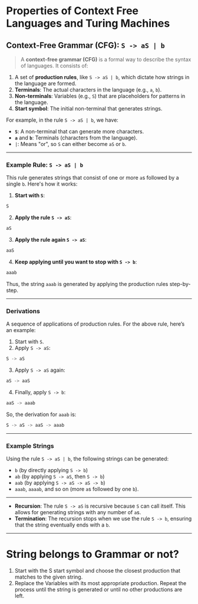 # Properties of Context Free Languages and Turing Machines

## Context-Free Grammar (CFG): `S -> aS | b`

> A **context-free grammar (CFG)** is a formal way to describe the syntax of languages. It consists of:

1. A set of **production rules**, like `S -> aS | b`, which dictate how strings in the language are formed.
2. **Terminals**: The actual characters in the language (e.g., `a`, `b`).
3. **Non-terminals**: Variables (e.g., `S`) that are placeholders for patterns in the language.
4. **Start symbol**: The initial non-terminal that generates strings.

For example, in the rule `S -> aS | b`, we have:
- **`S`**: A non-terminal that can generate more characters.
- **`a`** and **`b`**: Terminals (characters from the language).
- `|`: Means "or", so `S` can either become `aS` or `b`.

---
### Example Rule: `S -> aS | b`

This rule generates strings that consist of one or more `a`s followed by a single `b`. Here's how it works:

1. **Start with `S`**:

``` python
S
```
   
2. **Apply the rule `S -> aS`**:

``` python
aS
```

3. **Apply the rule again `S -> aS`**:
``` python
aaS
```

4. **Keep applying until you want to stop with `S -> b`**:

``` python
aaab
```

Thus, the string `aaab` is generated by applying the production rules step-by-step.

---
### Derivations

A sequence of applications of production rules. For the above rule, here’s an example:

1. Start with `S`.
2. Apply `S -> aS`:

``` python
S -> aS
```

3. Apply `S -> aS` again:

``` python
aS -> aaS
```

4. Finally, apply `S -> b`:

``` python
aaS -> aaab
```

So, the derivation for `aaab` is:

```python
S -> aS -> aaS -> aaab
```

---
### Example Strings

Using the rule `S -> aS | b`, the following strings can be generated:

- `b` (by directly applying `S -> b`)
- `ab` (by applying `S -> aS`, then `S -> b`)
- `aab` (by applying `S -> aS -> aS -> b`)
- `aaab`, `aaaab`, and so on (more `a`s followed by one `b`).

---

- **Recursion**: The rule `S -> aS` is recursive because `S` can call itself. This allows for generating strings with any number of `a`s.
- **Termination**: The recursion stops when we use the rule `S -> b`, ensuring that the string eventually ends with a `b`.

---

# String belongs to Grammar or not?

1. Start with the S start symbol and choose the closest production that matches to the given string.
2. Replace the Variables with its most appropriate production. Repeat the process until the string is generated or until no other productions are left.